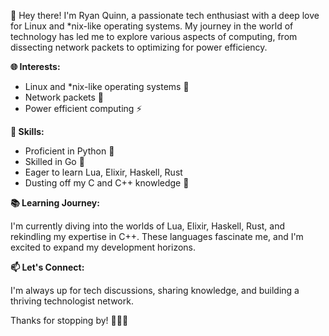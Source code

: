 
👋 Hey there! I'm Ryan Quinn, a passionate tech enthusiast with a deep love for Linux and *nix-like operating systems. My journey in the world of technology has led me to explore various aspects of computing, from dissecting network packets to optimizing for power efficiency.

**🌐 Interests:**
- Linux and *nix-like operating systems 🐧
- Network packets 📡
- Power efficient computing ⚡

**🚀 Skills:**
- Proficient in Python 🐍
- Skilled in Go 🚀
- Eager to learn Lua, Elixir, Haskell, Rust
- Dusting off my C and C++ knowledge 🧹

**📚 Learning Journey:**

I'm currently diving into the worlds of Lua, Elixir, Haskell, Rust, and rekindling my expertise in C++. These languages fascinate me, and I'm excited to expand my development horizons.

**📫 Let's Connect:**

I'm always up for tech discussions, sharing knowledge, and building a thriving technologist network.

Thanks for stopping by! 👨‍💻✨

